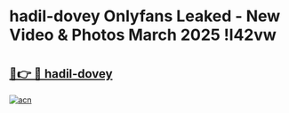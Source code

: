 # hadil-dovey Onlyfans Leaked - New Video & Photos March 2025 !l42vw

# <h2><a href="https://m9jac7.iuczelnia.edu.pl?title=hadil-dovey&ref=l42vw">🔗👉 🔴 hadil-dovey</a></h2>

[![acn](https://github.com/user-attachments/assets/0f9c940e-d8b0-45ae-aac7-cd30a18b3e1c)](https://m9jac7.iuczelnia.edu.pl?title=hadil-dovey&ref=l42vw)

